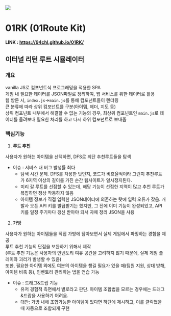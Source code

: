 ﻿<a href="https://hits.seeyoufarm.com"><img src="https://hits.seeyoufarm.com/api/count/incr/badge.svg?url=https%3A%2F%2F94chl.github.io%2F01RK%2F&count_bg=%23FFBB00&title_bg=%23555555&icon=&icon_color=%23E7E7E7&title=hits&edge_flat=false"/></a>

# 01RK (01Route Kit)

**LINK : https://94chl.github.io/01RK/**

## 이터널 리턴 루트 시뮬레이터

### 개요

vanilla JS로 컴포넌트식 프로그래밍을 적용한 SPA  
게임 내 필요한 데이터를 JSON파일로 정리하여, 웹 서비스를 위한 데이터로 활용  
웹 방문 시, `index.js`->`main.js`를 통해 컴포넌트들이 렌더링  
큰 분류에 따라 상위 컴포넌트를 구분(아이템, 헤더, 지도 등)  
상위 컴포넌트 내부에서 해결할 수 없는 기능의 경우, 최상위 컴포넌트인 `main.js`로 데이터를 올려보내 필요한 처리를 하고 다시 하위 컴포넌트로 보내줌

### 핵심기능
1) **루트 추천**

사용자가 원하는 아이템을 선택하면, DFS로 최단 추천루트들을 탐색  

- 이슈 : 서비스 내 버그 발생률 최다
  - 탐색 시간 문제. DFS를 차용한 탓인지, 코드가 비효율적이라 그런지 추천루트가 6지역 이상의 길이를 가진 순간 웹사이트가 일시정지된다.
  - 미리 갈 루트를 선점할 수 있는데, 해당 기능이 선점한 지역이 많고 추천 루트가 복잡하면 정상 작동하지 않음
  - 아이템 정보가 직접 입력한 JSON데이터에 의존하는 탓에 입력 오류가 잦음. 개발사 오픈 API 키를 발급받기는 했지만, 그 전에 이미 기능이 완성되었고, API키를 일정 주기마다 갱신 받아야 되서 자체 정리 JSON을 사용

2) **가방**

사용자가 원하는 아이템들을 직접 가방에 담아보면서 실제 게임에서 파밍하는 경험을 제공  
루트 추천 기능의 단점을 보완하기 위해서 제작  
(루트 추천 기능은 사용자의 인벤토리 여유 공간을 고려하지 않기 때문에, 실제 게임 플레이와 괴리가 발생할 수 있음)  
또한, 필요한 아이템 외에도 여분의 아이템을 챙길 필요가 있을 때(팀원 지원, 상대 방해, 아이템 비축 등), 인벤토리 관리하는 법을 연습 가능  

- 이슈 : 드래그&드랍 기능
  - 유저 경험적 측면에서 별로라고 판단. 아이템 조합법을 모르는 경우에는 드래그&드랍을 사용하기 어려움. 
  - 대안: 가방 내에 조합가능한 아이템이 있다면 하단에 제시하고, 이를 클릭했을 때 자동으로 조합되게 구현
